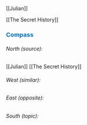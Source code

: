   [[Julian]]

[[The Secret History]]





### <span style="color:#0070c0">Compass</span>
###### North (source):
[[Julian]]
[[The Secret History]]

###### West (similar):


###### East (opposite):


###### South (topic):

